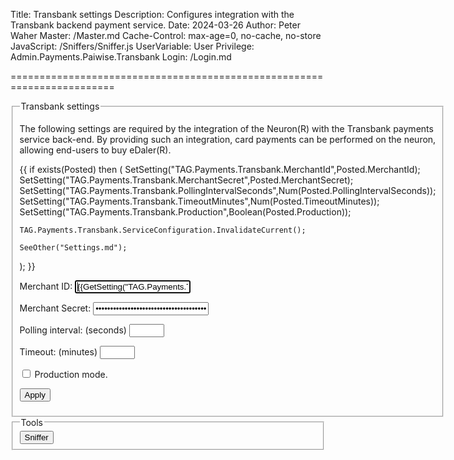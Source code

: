 Title: Transbank settings
Description: Configures integration with the Transbank backend payment service.
Date: 2024-03-26
Author: Peter Waher
Master: /Master.md
Cache-Control: max-age=0, no-cache, no-store
JavaScript: /Sniffers/Sniffer.js
UserVariable: User
Privilege: Admin.Payments.Paiwise.Transbank
Login: /Login.md

========================================================================

<form action="Settings.md" method="post">
<fieldset>
<legend>Transbank settings</legend>

The following settings are required by the integration of the Neuron(R) with the Transbank payments service back-end. 
By providing such an integration, card payments can be performed on the neuron, allowing end-users to buy eDaler(R).

{{
if exists(Posted) then
(
	SetSetting("TAG.Payments.Transbank.MerchantId",Posted.MerchantId);
	SetSetting("TAG.Payments.Transbank.MerchantSecret",Posted.MerchantSecret);
	SetSetting("TAG.Payments.Transbank.PollingIntervalSeconds",Num(Posted.PollingIntervalSeconds));
	SetSetting("TAG.Payments.Transbank.TimeoutMinutes",Num(Posted.TimeoutMinutes));
	SetSetting("TAG.Payments.Transbank.Production",Boolean(Posted.Production));

	TAG.Payments.Transbank.ServiceConfiguration.InvalidateCurrent();

	SeeOther("Settings.md");
);
}}

<p>
<label for="MerchantId">Merchant ID:</label>  
<input type="text" id="MerchantId" name="MerchantId" value='{{GetSetting("TAG.Payments.Transbank.MerchantId","")}}' autofocus required title="Merchant ID identifying the Trust Provider in the Transbank backend."/>
</p>

<p>
<label for="MerchantSecret">Merchant Secret:</label>  
<input type="password" id="MerchantSecret" name="MerchantSecret" value='{{GetSetting("TAG.Payments.Transbank.MerchantSecret","")}}' title="Merchant Secret."/>
</p>

<p>
<label for="PollingIntervalSeconds">Polling interval: (seconds)</label>  
<input type="number" id="PollingIntervalSeconds" name="PollingIntervalSeconds" min="1" max="60" step="1" value='{{GetSetting("TAG.Payments.Transbank.PollingIntervalSeconds",2)}}' required title="Interval (in seconds) with which to check the status of an ongoing request."/>
</p>

<p>
<label for="TimeoutMinutes">Timeout: (minutes)</label>  
<input type="number" id="TimeoutMinutes" name="TimeoutMinutes" min="5" max="60" value='{{GetSetting("TAG.Payments.Transbank.TimeoutMinutes",5)}}' required title="Maximum amount of time to wait (in minutes) before cancelling an open banking request."/>
</p>

<p>
<input type="checkbox" id="Production" name="Production" title="Production mode if checked, test mode if not checked." {{GetSetting("TAG.Payments.Transbank.Production",false) ? "checked" : ""}}/>
<label for="Production">Production mode.</label>
</p>

<button type="submit" class="posButton">Apply</button>
</fieldset>

<fieldset>
<legend>Tools</legend>
<button type="button" class="posButton"{{
if User.HasPrivilege("Admin.Communication.Transbank") and User.HasPrivilege("Admin.Communication.Sniffer") then
	" onclick=\"OpenSniffer('Sniffer.md')\""
else
	" disabled"
}}>Sniffer</button>
</fieldset>
</form>